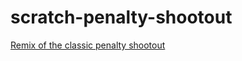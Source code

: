 # scratch-penalty-shootout
[Remix of the classic penalty shootout](https://scratch.mit.edu/projects/329154068)
